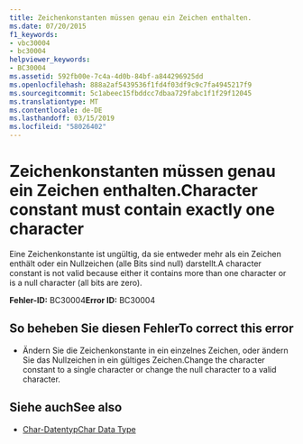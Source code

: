 ```yaml
---
title: Zeichenkonstanten müssen genau ein Zeichen enthalten.
ms.date: 07/20/2015
f1_keywords:
- vbc30004
- bc30004
helpviewer_keywords:
- BC30004
ms.assetid: 592fb00e-7c4a-4d0b-84bf-a844296925dd
ms.openlocfilehash: 888a2af5439536f1fd4f03df9c9c7fa4945217f9
ms.sourcegitcommit: 5c1abeec15fbddcc7dbaa729fabc1f1f29f12045
ms.translationtype: MT
ms.contentlocale: de-DE
ms.lasthandoff: 03/15/2019
ms.locfileid: "58026402"
---
```

# <a name="character-constant-must-contain-exactly-one-character"></a><span data-ttu-id="04632-102">Zeichenkonstanten müssen genau ein Zeichen enthalten.</span><span class="sxs-lookup"><span data-stu-id="04632-102">Character constant must contain exactly one character</span></span>
<span data-ttu-id="04632-103">Eine Zeichenkonstante ist ungültig, da sie entweder mehr als ein Zeichen enthält oder ein Nullzeichen (alle Bits sind null) darstellt.</span><span class="sxs-lookup"><span data-stu-id="04632-103">A character constant is not valid because either it contains more than one character or is a null character (all bits are zero).</span></span>  
  
 <span data-ttu-id="04632-104">**Fehler-ID:** BC30004</span><span class="sxs-lookup"><span data-stu-id="04632-104">**Error ID:** BC30004</span></span>  
  
## <a name="to-correct-this-error"></a><span data-ttu-id="04632-105">So beheben Sie diesen Fehler</span><span class="sxs-lookup"><span data-stu-id="04632-105">To correct this error</span></span>  
  
-   <span data-ttu-id="04632-106">Ändern Sie die Zeichenkonstante in ein einzelnes Zeichen, oder ändern Sie das Nullzeichen in ein gültiges Zeichen.</span><span class="sxs-lookup"><span data-stu-id="04632-106">Change the character constant to a single character or change the null character to a valid character.</span></span>  
  
## <a name="see-also"></a><span data-ttu-id="04632-107">Siehe auch</span><span class="sxs-lookup"><span data-stu-id="04632-107">See also</span></span>

- [<span data-ttu-id="04632-108">Char-Datentyp</span><span class="sxs-lookup"><span data-stu-id="04632-108">Char Data Type</span></span>](../../visual-basic/language-reference/data-types/char-data-type.md)

